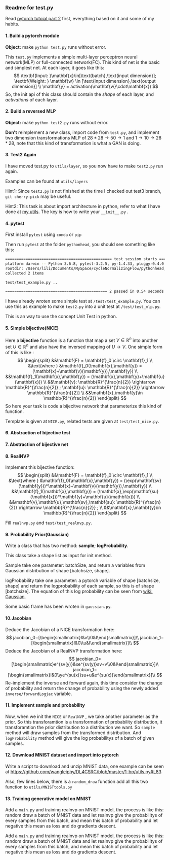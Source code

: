 ### Readme for test.py

Read [pytorch tutoial part 2](https://pytorch.org/tutorials/beginner/blitz/neural_networks_tutorial.html#sphx-glr-beginner-blitz-neural-networks-tutorial-py) first, everything based on it and some of my habits.

#### 1. Build a pytorch module

**Object:** make `python test.py` runs without error.

This `test.py` implements a simple multi-layer perceptron neural network(MLP) or full-connected network(FC). This kind of net is the basic and simplest net. At each layer, it goes like this:
$$
\textbf{Input: }\mathbf{x}\in[\text{batch},\text{input dimension}]; \textbf{Weight: } \mathbf{w} \in [\text{input dimension},\text{output dimension}] \\
\mathbf{y} = activation(\mathbf{w}\cdot\mathbf{x})
$$
So, the init api of this class should contain the *shape* of each layer, and *activations* of each layer.

#### 2. Build a reversed MLP

**Object:** make `python test2.py` runs without error.

**Don't** reimplement a new class, import code from `test.py`, and implement two dimension transformations MLP of $28*28\rightarrow50\rightarrow1$ and $1\rightarrow 10\rightarrow 28*28$, note that this kind of transformation is what a GAN is doing.

#### 3. Test2 Again

I have moved test.py to `utils/layer`,  so you now have to make `test2.py` run again.

Examples can be found at `utils/layers`

Hint1: Since `test2.py` is not finished at the time I checked out test3 branch, `git cherry-pick` may be useful.

Hint2: This task is about import architecture in python, refer to what I have done at [my utils](https://github.com/li012589/NeuralRG/tree/master/utils). The key is how to write your `__init__.py` .



#### 4. pytest

First install `pytest` using `conda` or `pip`

Then run `pytest` at the folder `pythonhead`, you should see something like this:

```bash
=============================================== test session starts ================================================
platform darwin -- Python 3.6.8, pytest-3.2.5, py-1.4.33, pluggy-0.4.0
rootdir: /Users/lili/Documents/MySpace/cycleNormalizingFlow/pythonhead, inifile:
collected 2 items

test/test_example.py ..

============================================= 2 passed in 0.54 seconds ============================================
```

I have already wroten some simple test at `/test/test_example.py`. You can use this as example to make `test2.py` into a unit test at `/test/test_mlp.py`.



This is an way to use the concept Unit Test in python.

#### 5. Simple bijective(NICE)

Here a **bijective** function is a function that map a set $V \in \mathbb{R}^n$ into another set $U \in \mathbb{R}^n$ and also have the inversed mapping of $U \rightarrow V$. One simple form of this is like :
$$
\begin{split}
&&\mathbf{F} = \mathbf{f}_0 \circ \mathbf{f}_1 \\
&\text{where }
&\mathbf{f}_0(\mathbf{x},\mathbf{y}) = (\mathbf{x}+\mathbf{v}(\mathbf{y}),\mathbf{y}) \\
&&\mathbf{f}_1(\mathbf{x},\mathbf{y}) = (\mathbf{x},\mathbf{y}+\mathbf{u}(\mathbf{x})) \\
&&\mathbf{v}: \mathbb{R}^{\frac{n}{2}} \rightarrow \mathbb{R}^{\frac{n}{2}} ;
\mathbf{u}: \mathbb{R}^{\frac{n}{2}} \rightarrow \mathbb{R}^{\frac{n}{2}} \\
&&\mathbf{x},\mathbf{y}\in \mathbb{R}^{\frac{n}{2}}
\end{split}
$$
So here your task is code a bijecitve network that parameterize this kind of function.

Template is given at `NICE.py`, related tests are given at `test/test_nice.py`.

#### 6. Abstraction of bijective test



#### 7. Abstraction of bijective net



#### 8. RealNVP

Implement this bijective function:
$$
\begin{split}
&&\mathbf{F} = \mathbf{f}_0 \circ \mathbf{f}_1 \\
&\text{where }
&\mathbf{f}_0(\mathbf{x},\mathbf{y}) = (\exp(\mathbf{sv}(\mathbf{y}))*\mathbf{x}+\mathbf{v}(\mathbf{y}),\mathbf{y}) \\
&&\mathbf{f}_1(\mathbf{x},\mathbf{y}) = (\mathbf{x},\exp(\mathbf{su}(\mathbf{x}))*\mathbf{y}+\mathbf{u}(\mathbf{x})) \\
&&\mathbf{v},\mathbf{u},\mathbf{sv},\mathbf{su}: \mathbb{R}^{\frac{n}{2}} \rightarrow \mathbb{R}^{\frac{n}{2}} ; \\
&&\mathbf{x},\mathbf{y}\in \mathbb{R}^{\frac{n}{2}}
\end{split}
$$

Fill `realnvp.py` and `test/test_realnvp.py`.



#### 9. Probability Prior(Gaussian)

Write a class that has two method: **sample**; **logProbability**. 

This class take a shape list as input for init method.

Sample take one parameter: batchSize, and return a variables from Gaussian distribution of shape [batchsize, shape].

logProbability take one parameter: a pytorch variable of shape [batchsize, shape] and return the logprobability of each sample, so this is of shape [batchsize]. The equation of this log probability can be seen from [wiki: Gaussian](https://en.wikipedia.org/wiki/Normal_distribution). 

Some basic frame has been wroten in `gaussian.py`.



#### 10.Jacobian

Deduce the Jacobian of a NICE transformation here:
$$
jacobian_0=[\begin{smallmatrix}I&v\\0&I\end{smallmatrix}]\\
jacobian_1=[\begin{smallmatrix}I&0\\u&I\end{smallmatrix}]\\
$$
Deduce the Jacobian of a RealNVP transformation here:
$$
jacobian_0=[\begin{smallmatrix}e^{sv(y)}&xe^{sv(y)}sv+v\\0&I\end{smallmatrix}]\\
jacobian_1=[\begin{smallmatrix}I&0\\ye^{su(x)}su+u&e^{su(x)}\end{smallmatrix}]\\
$$
Re-implement the inverse and forward again, this time consider the change of probability and return the change of probability using the newly added `inverse/forwardLogjac` variable.



#### 11. Implement sample and probability

Now, when we init the `NICE` or `RealNVP` , we take another parameter as the prior. So this transforamtion is a transformation of probability distribution, it transforamtion the prior distribution to a distribution we want. So `sample` method will draw samples from the transformed distribution. And `logProbability` method will give the log probabilitys of a batch of  given samples.



#### 12. Download MNIST dataset and import into pytorch

Write a script to download and unzip MNIST data, one example can be seen at <https://github.com/wangleiphy/DL4CSRC/blob/master/1-bp/utils.py#L83>

Also, few lines below, there is a `random_draw` function add all this two function to `utils/MNISTtools.py`

#### 13. Training generative model on MNIST


Add a `main.py` and training realnvp on MNIST model, the process is like this: random draw a batch of MNIST data and let realnvp give the probabilitys of every samples from this batch, and mean this batch of probability and let negative this mean as loss and do gradients descent.

Add a `main.py` and training realnvp on MNIST model, the process is like this: random draw a batch of MNIST data and let realnvp give the probabilitys of every samples from this batch, and mean this batch of probability and let negative this mean as loss and do gradients descent.

